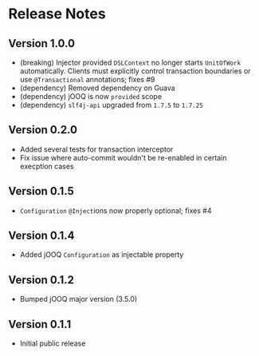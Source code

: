 # Release Notes

## Version 1.0.0
- (breaking) Injector provided `DSLContext` no longer starts `UnitOfWork` automatically.  Clients must explicitly 
control transaction boundaries or use `@Transactional` annotations; fixes #9
- (dependency) Removed dependency on Guava
- (dependency) jOOQ is now `provided` scope
- (dependency) `slf4j-api` upgraded from `1.7.5` to `1.7.25`

## Version 0.2.0
- Added several tests for transaction interceptor
- Fix issue where auto-commit wouldn't be re-enabled in certain execption cases

## Version 0.1.5
- `Configuration` `@Inject`ions now properly optional; fixes #4

## Version 0.1.4
- Added jOOQ `Configuration` as injectable property

## Version 0.1.2
- Bumped jOOQ major version (3.5.0)

## Version 0.1.1
- Initial public release
